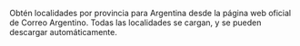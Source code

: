 Obtén localidades por provincia para Argentina desde la página web oficial de Correo Argentino. Todas las localidades se cargan, y se pueden descargar automáticamente. 